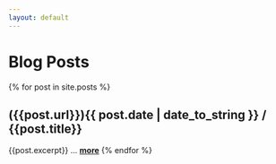 ```yaml
---
layout: default
---
```


# Blog Posts
{% for post in site.posts %}
## ({{post.url}}){{ post.date | date_to_string }} / {{post.title}}  
  {{post.excerpt}} ... [**more**]({{post.url}})
{% endfor %}
